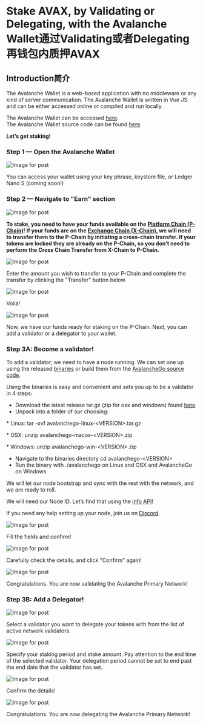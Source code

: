 # Stake AVAX, by Validating or Delegating, with the Avalanche Wallet通过Validating或者Delegating再钱包内质押AVAX

## **Introduction简介** <a href="#001f" id="001f"></a>

The Avalanche Wallet is a web-based application with no middleware or any kind of server communication. The Avalanche Wallet is written in Vue JS and can be either accessed online or compiled and run locally.

The Avalanche Wallet can be accessed [here](https://wallet.avax.network).\
The Avalanche Wallet source code can be found [here](https://github.com/ava-labs/avalanche-wallet).

**Let’s get staking!**

### **Step 1 — Open the Avalanche Wallet** <a href="#552d" id="552d"></a>

![Image for post](https://miro.medium.com/max/1552/0\*tpBIOjLdppuNKMjA)

You can access your wallet using your key phrase, keystore file, or Ledger Nano S (coming soon!)

### **Step 2 — Navigate to "Earn" section** <a href="#dc5a" id="dc5a"></a>

![Image for post](https://miro.medium.com/max/1504/0\*XTh3nZzBI1bkLbwO)

**To stake, you need to have your funds available on the** [**Platform Chain (P-Chain)**](../../../learn/platform-overview/#platform-chain-p-chain)**! If your funds are on the** [**Exchange Chain (X-Chain)**](../../../learn/platform-overview/#exchange-chain-x-chain)**, we will need to transfer them to the P-Chain by initiating a cross-chain transfer. If your tokens are locked they are already on the P-Chain, so you don’t need to perform the Cross Chain Transfer from X-Chain to P-Chain.**

![Image for post](https://miro.medium.com/max/1522/0\*xKAf0nXSzqIdmBDg)

Enter the amount you wish to transfer to your P-Chain and complete the transfer by clicking the "Transfer" button below.

![Image for post](https://miro.medium.com/max/1488/0\*aremeYNYtKP5nGPx)

Voila!

![Image for post](https://miro.medium.com/max/1512/0\*XP8f8CISy-LJ\_Lc3)

Now, we have our funds ready for staking on the P-Chain. Next, you can add a validator or a delegator to your wallet.

### **Step 3A: Become a validator!** <a href="#60f0" id="60f0"></a>

To add a validator, we need to have a node running. We can set one up using the released [binaries](https://github.com/ava-labs/avalanchego/releases/) or build them from the [AvalancheGo source code](https://github.com/ava-labs/avalanchego).

Using the binaries is easy and convenient and sets you up to be a validator in 4 steps:

* Download the latest release tar.gz (zip for osx and windows) found [here](https://github.com/ava-labs/avalanchego/releases)
* Unpack into a folder of our choosing:

\* Linux: tar -xvf avalanchego-linux-\<VERSION>.tar.gz

\* OSX: unzip avalanchego-macos-\<VERSION>.zip

\* Windows: unzip avalanchego-win-\<VERSION>.zip

* Navigate to the binaries directory cd avalanchego-\<VERSION>
* Run the binary with ./avalanchego on Linux and OSX and AvalancheGo on Windows

We will let our node bootstrap and sync with the rest with the network, and we are ready to roll.

We will need our Node ID. Let’s find that using the [info API](../../avalanchego-apis/info-api.md)!

If you need any help setting up your node, join us on [Discord](https://chat.avax.network).

![Image for post](https://miro.medium.com/max/1600/0\*6hZSaT651Dd7R4bL)

Fill the fields and confirm!

![Image for post](https://miro.medium.com/max/1600/0\*cy61ZMDY5veMvCZj)

Carefully check the details, and click "Confirm" again!

![Image for post](https://miro.medium.com/max/1600/0\*f3GlN03He6TFkOV7)

Congratulations. You are now validating the Avalanche Primary Network!

### **Step 3B: Add a Delegator!** <a href="#59bd" id="59bd"></a>

![Image for post](https://miro.medium.com/max/1600/0\*f-wXi2SiSm4eBmHt)

Select a validator you want to delegate your tokens with from the list of active network validators.

![Image for post](https://miro.medium.com/max/1600/0\*uNnT2PtjCslRKFbF)

Specify your staking period and stake amount. Pay attention to the end time of the selected validator. Your delegation period cannot be set to end past the end date that the validator has set.

![Image for post](https://miro.medium.com/max/1600/0\*M\_6\_7L9jtYuPTp-A)

Confirm the details!

![Image for post](https://miro.medium.com/max/1600/0\*Silj8-uZTm5g9xSi)

Congratulations. You are now delegating the Avalanche Primary Network!
